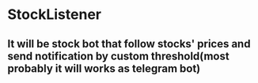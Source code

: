 # StockListener

## It will be stock bot that follow stocks' prices and send notification by custom threshold(most probably it will works as telegram bot) 
